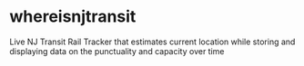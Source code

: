 # whereisnjtransit
Live NJ Transit Rail Tracker that estimates current location while storing and displaying data on the punctuality and capacity over time

